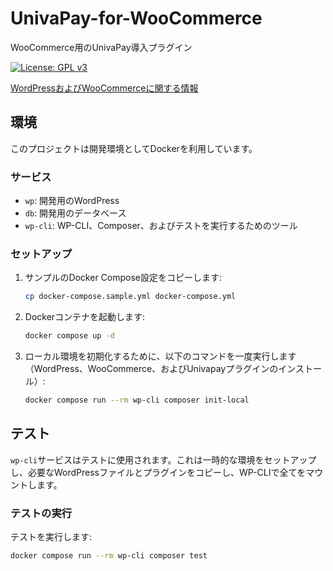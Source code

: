 # UnivaPay-for-WooCommerce
WooCommerce用のUnivaPay導入プラグイン

[![License: GPL v3](https://img.shields.io/badge/License-GPLv3-blue.svg)](https://www.gnu.org/licenses/gpl-3.0)

[WordPressおよびWooCommerceに関する情報](./UnivaPay-for-WooCommerce/readme.txt)

## 環境

このプロジェクトは開発環境としてDockerを利用しています。

### サービス

- `wp`: 開発用のWordPress
- `db`: 開発用のデータベース
- `wp-cli`: WP-CLI、Composer、およびテストを実行するためのツール

### セットアップ

1. サンプルのDocker Compose設定をコピーします:
    ```sh
    cp docker-compose.sample.yml docker-compose.yml
    ```

2. Dockerコンテナを起動します:
    ```sh
    docker compose up -d
    ```

3. ローカル環境を初期化するために、以下のコマンドを一度実行します（WordPress、WooCommerce、およびUnivapayプラグインのインストール）:
    ```sh
    docker compose run --rm wp-cli composer init-local
    ```

## テスト

`wp-cli`サービスはテストに使用されます。これは一時的な環境をセットアップし、必要なWordPressファイルとプラグインをコピーし、WP-CLIで全てをマウントします。

### テストの実行
テストを実行します:
```sh
docker compose run --rm wp-cli composer test